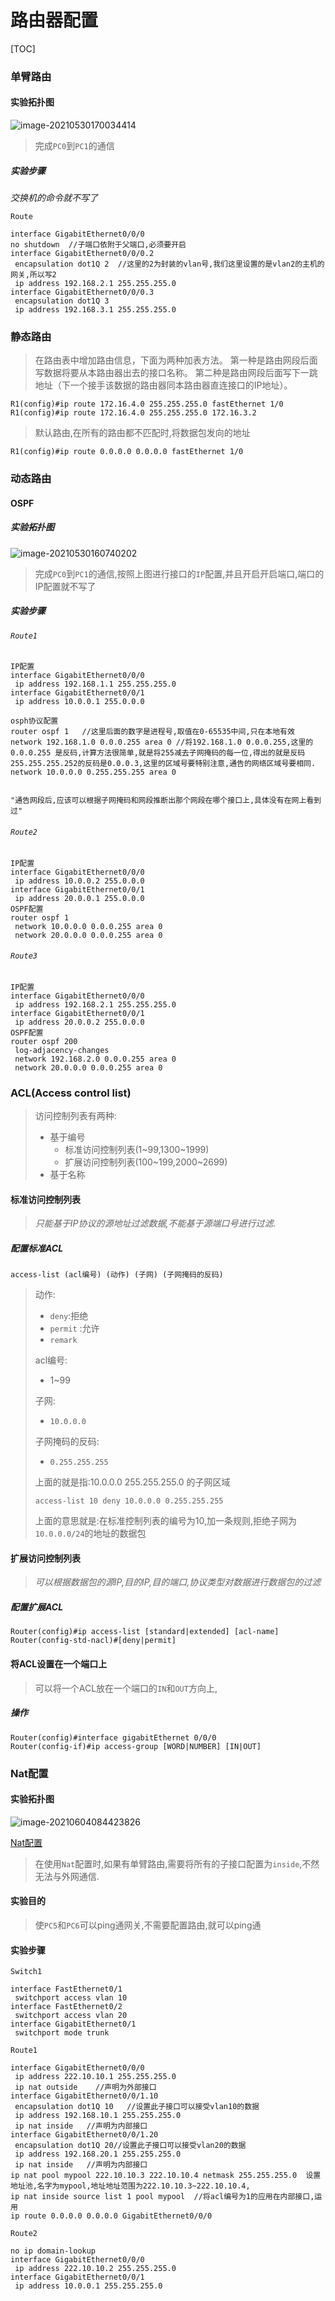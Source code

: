 # 路由器配置

[TOC]



### 单臂路由

#### 实验拓扑图

![image-20210530170034414](D:\markdown\交换机和路由器基本操作\路由器.assets\image-20210530170034414.png)

> 完成`PC0`到`PC1`的通信

##### 实验步骤

*交换机的命令就不写了*

`Route`

```
interface GigabitEthernet0/0/0
no shutdown  //子端口依附于父端口,必须要开启
interface GigabitEthernet0/0/0.2
 encapsulation dot1Q 2  //这里的2为封装的vlan号,我们这里设置的是vlan2的主机的网关,所以写2
 ip address 192.168.2.1 255.255.255.0
interface GigabitEthernet0/0/0.3
 encapsulation dot1Q 3
 ip address 192.168.3.1 255.255.255.0
```



### 静态路由

> 在路由表中增加路由信息，下面为两种加表方法。
> 第一种是路由网段后面写数据将要从本路由器出去的接口名称。
> 第二种是路由网段后面写下一跳地址（下一个接手该数据的路由器同本路由器直连接口的IP地址）。

```
R1(config)#ip route 172.16.4.0 255.255.255.0 fastEthernet 1/0
R1(config)#ip route 172.16.4.0 255.255.255.0 172.16.3.2
```

> 默认路由,在所有的路由都不匹配时,将数据包发向的地址

```
R1(config)#ip route 0.0.0.0 0.0.0.0 fastEthernet 1/0
```



### 动态路由

#### OSPF

##### 实验拓扑图

![image-20210530160740202](D:\markdown\交换机和路由器基本操作\路由器.assets\image-20210530160740202.png)

> 完成`PC0`到`PC1`的通信,按照上图进行接口的`IP`配置,并且开启开启端口,端口的IP配置就不写了

##### 实验步骤

###### `Route1`

```
IP配置
interface GigabitEthernet0/0/0
 ip address 192.168.1.1 255.255.255.0
interface GigabitEthernet0/0/1
 ip address 10.0.0.1 255.0.0.0
 
osph协议配置
router ospf 1   //这里后面的数字是进程号,取值在0-65535中间,只在本地有效
network 192.168.1.0 0.0.0.255 area 0 //将192.168.1.0 0.0.0.255,这里的0.0.0.255 是反码,计算方法很简单,就是将255减去子网掩码的每一位,得出的就是反码255.255.255.252的反码是0.0.0.3,这里的区域号要特别注意,通告的网络区域号要相同.
network 10.0.0.0 0.255.255.255 area 0


"通告网段后,应该可以根据子网掩码和网段推断出那个网段在哪个接口上,具体没有在网上看到过"
```

###### `Route2`

```
IP配置
interface GigabitEthernet0/0/0
 ip address 10.0.0.2 255.0.0.0
interface GigabitEthernet0/0/1
 ip address 20.0.0.1 255.0.0.0
OSPF配置
router ospf 1
 network 10.0.0.0 0.0.0.255 area 0
 network 20.0.0.0 0.0.0.255 area 0
```

###### `Route3`

```
IP配置
interface GigabitEthernet0/0/0
 ip address 192.168.2.1 255.255.255.0
interface GigabitEthernet0/0/1
 ip address 20.0.0.2 255.0.0.0
OSPF配置
router ospf 200
 log-adjacency-changes
 network 192.168.2.0 0.0.0.255 area 0
 network 20.0.0.0 0.0.0.255 area 0
```



### ACL(Access control list)

> 访问控制列表有两种:
>
> - 基于编号
>   - 标准访问控制列表(1~99,1300~1999)
>   - 扩展访问控制列表(100~199,2000~2699)
> - 基于名称

#### 标准访问控制列表

> *只能基于IP协议的源地址过滤数据,不能基于源端口号进行过滤.*

##### 配置标准ACL

```
access-list (acl编号) (动作) (子网) (子网掩码的反码)
```

> 动作:
>
> -   `deny`:拒绝
> - `permit` :允许
> - `remark`
>
> acl编号:
>
> - 1~99
>
> 子网:
>
> - `10.0.0.0`
>
> 子网掩码的反码:
>
> - `0.255.255.255`
>
> 上面的就是指:10.0.0.0 255.255.255.0 的子网区域
>
> ```
> access-list 10 deny 10.0.0.0 0.255.255.255 
> ```
>
> 上面的意思就是:在标准控制列表的编号为10,加一条规则,拒绝子网为`10.0.0.0/24`的地址的数据包

#### 扩展访问控制列表

> *可以根据数据包的源IP,目的IP,目的端口,协议类型对数据进行数据包的过滤*

##### 配置扩展ACL

```
Router(config)#ip access-list [standard|extended] [acl-name]
Router(config-std-nacl)#[deny|permit] 
```

#### 将ACL设置在一个端口上

> 可以将一个ACL放在一个端口的`IN`和`OUT`方向上,

##### 操作

```
Router(config)#interface gigabitEthernet 0/0/0
Router(config-if)#ip access-group [WORD|NUMBER] [IN|OUT]
```

### Nat配置

#### 实验拓扑图

![image-20210604084423826](D:\markdown\交换机和路由器基本操作\路由器.assets\image-20210604084423826.png)

[Nat配置](https://blog.csdn.net/besti_white/article/details/81430894)

> 在使用`Nat`配置时,如果有单臂路由,需要将所有的子接口配置为`inside`,不然无法与外网通信.

#### 实验目的

> 使`PC5`和`PC6`可以ping通网关,不需要配置路由,就可以ping通

#### 实验步骤

`Switch1`

```
interface FastEthernet0/1
 switchport access vlan 10
interface FastEthernet0/2
 switchport access vlan 20
interface GigabitEthernet0/1
 switchport mode trunk
```

`Route1`

```
interface GigabitEthernet0/0/0
 ip address 222.10.10.1 255.255.255.0
 ip nat outside    //声明为外部接口
interface GigabitEthernet0/0/1.10
 encapsulation dot1Q 10   //设置此子接口可以接受vlan10的数据
 ip address 192.168.10.1 255.255.255.0
 ip nat inside   //声明为内部接口
interface GigabitEthernet0/0/1.20
 encapsulation dot1Q 20//设置此子接口可以接受vlan20的数据
 ip address 192.168.20.1 255.255.255.0
 ip nat inside   //声明为内部接口
ip nat pool mypool 222.10.10.3 222.10.10.4 netmask 255.255.255.0  设置地址池,名字为mypool,地址地址范围为222.10.10.3~222.10.10.4,
ip nat inside source list 1 pool mypool  //将acl编号为1的应用在内部接口,运用
ip route 0.0.0.0 0.0.0.0 GigabitEthernet0/0/0
```

`Route2`

```
no ip domain-lookup
interface GigabitEthernet0/0/0
 ip address 222.10.10.2 255.255.255.0
interface GigabitEthernet0/0/1
 ip address 10.0.0.1 255.255.255.0
```

